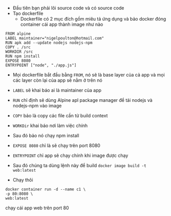 - Đầu tiên bạn phải lôi source code và có source code
- Tạo dockerfile
    + Dockerfile có 2 mục đích gồm miêu tả ứng dụng và bảo docker đóng container cái app thành image như nào

```
FROM alpine
LABEL maintainer="nigelpoulton@hotmail.com"
RUN apk add --update nodejs nodejs-npm
COPY . /src
WORKDIR /src
RUN npm install
EXPOSE 8080
ENTRYPOINT ["node", "./app.js"]
```

- Mọi dockerfile bắt đầu bằng `FROM`, nó sẽ là base layer của cả app và mọi các layer còn lại của app sẽ nằm ở trên nó

- `LABEL` sẽ khai báo ai là maintainer của app

- `RUN` chỉ định sẽ dùng Alpine apl package manager để tải nodejs và nodejs-npm vào image

- `COPY` bảo là copy các file cần từ build context

- `WORKDir` khai báo nơi làm việc chính

- Sau đó bảo nó chạy npm install

- `EXPOSE 8080` chỉ là sẽ chạy trên port 8080

- `ENTRYPOINT` chỉ app sẽ chạy chính khi image được chạy

- Sau đó chúng ta dùng lệnh này để build
`docker image build -t web:latest`

- Chạy thôi
```
docker container run -d --name c1 \
-p 80:8080 \
web:latest
```
chạy cái app web trên port 80